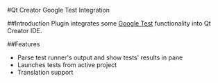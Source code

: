 #Qt Creator Google Test Integration

##Introduction
Plugin integrates some [Google Test](https://code.google.com/p/googletest/ "Google T") functionality into Qt Creator IDE.

##Features
* Parse test runner's output and show tests' results in pane
* Launches tests from active project
* Translation support



